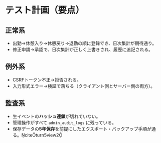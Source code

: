 # テスト計画（要点）

## 正常系
- 出勤→休憩入り→休憩戻り→退勤の順に登録でき、日次集計が期待通り。
- 修正申請→承認で、日次集計が正しく上書きされ、履歴に追記される。

## 例外系
- CSRFトークン不正→拒否される。
- 入力形式エラー→検証で落ちる（クライアント側とサーバー側の両方）。

## 監査系
- 生イベントの**ハッシュ連鎖**が切れていない。  
- 管理操作がすべて `admin_audit_logs` に残っている。  
- 保存データの**5年保存**を前提にしたエクスポート・バックアップ手順が通る。citeturn5view2
